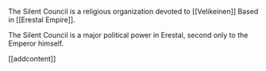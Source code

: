 The Silent Council is a religious organization devoted to [[Velikeinen]] Based in [[Erestal Empire]].

The Silent Council is a major political power in Erestal, second only to the Emperor himself.

[[addcontent]]
